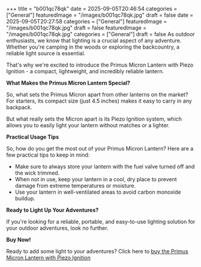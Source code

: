 +++
title = "b001qc78qk"
date = 2025-09-05T20:46:54
categories = ["General"]
featuredImage = "/images/b001qc78qk.jpg"
draft = false
date = 2025-09-05T20:27:58
categories = ["General"]
featuredImage = "/images/b001qc78qk.jpg"
draft = false
featuredImage = "/images/b001qc78qk.jpg"
categories = ["General"]
draft = false
As outdoor enthusiasts, we know that lighting is a crucial aspect of any adventure. Whether you're camping in the woods or exploring the backcountry, a reliable light source is essential.

That's why we're excited to introduce the Primus Micron Lantern with Piezo Ignition - a compact, lightweight, and incredibly reliable lantern.

**What Makes the Primus Micron Lantern Special?**

So, what sets the Primus Micron apart from other lanterns on the market? For starters, its compact size (just 4.5 inches) makes it easy to carry in any backpack.  

But what really sets the Micron apart is its Piezo Ignition system, which allows you to easily light your lantern without matches or a lighter.

**Practical Usage Tips**

So, how do you get the most out of your Primus Micron Lantern? Here are a few practical tips to keep in mind:

* Make sure to always store your lantern with the fuel valve turned off and the wick trimmed.
* When not in use, keep your lantern in a cool, dry place to prevent damage from extreme temperatures or moisture.
* Use your lantern in well-ventilated areas to avoid carbon monoxide buildup.

**Ready to Light Up Your Adventures?**

If you're looking for a reliable, portable, and easy-to-use lighting solution for your outdoor adventures, look no further.

**Buy Now!**

Ready to add some light to your adventures? Click here to [buy the Primus Micron Lantern with Piezo Ignition](https://www.amazon.com/dp/B001QC78QK)

